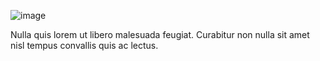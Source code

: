 ![image](/assets/items/povs/medias/1.jpg)

Nulla quis lorem ut libero malesuada feugiat. Curabitur non nulla sit amet nisl tempus convallis quis ac lectus.
